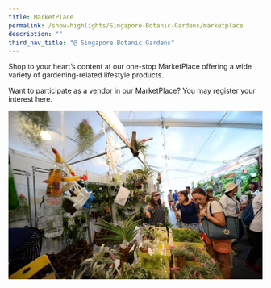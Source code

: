 ```yaml
---
title: MarketPlace
permalink: /show-highlights/Singapore-Botanic-Gardens/marketplace
description: ""
third_nav_title: "@ Singapore Botanic Gardens"
---
```

Shop to your heart’s content at our one-stop MarketPlace offering a wide variety of gardening-related lifestyle products.

Want to participate as a vendor in our MarketPlace? You may register your interest here.

![Marketplace](/images/MarketPlace.jpg)